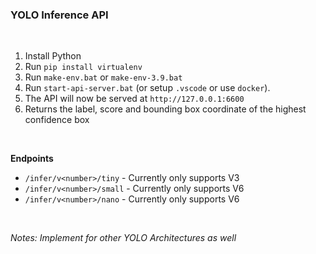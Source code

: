 ### **YOLO Inference API**

<br>

1. Install Python
2. Run `pip install virtualenv`
3. Run `make-env.bat` or `make-env-3.9.bat`
4. Run `start-api-server.bat` (or setup `.vscode` or use `docker`).
5. The API will now be served at `http://127.0.0.1:6600`
6. Returns the label, score and bounding box coordinate of the highest confidence box

<br>

**Endpoints**

- `/infer/v<number>/tiny` - Currently only supports V3
- `/infer/v<number>/small` - Currently only supports V6
- `/infer/v<number>/nano` - Currently only supports V6

<br>

*Notes: Implement for other YOLO Architectures as well*
